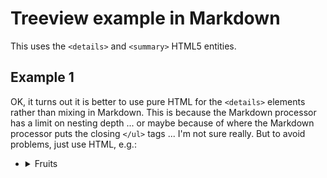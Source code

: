 # Treeview example in Markdown

This uses the `<details>` and `<summary>` HTML5 entities.

## Example 1

OK, it turns out it is better to use pure HTML for the `<details>` elements
rather than mixing in Markdown. This is because the Markdown processor has
a limit on nesting depth ... or maybe because of where the Markdown processor
puts the closing `</ul>` tags ... I'm not sure really. But to avoid problems,
just use HTML, e.g.:

<ul>
<li><details><summary>Fruits</summary>
  <ul>
    <li>Oranges</li>
    <li>Bananas</li>
    <li>Grapefruits</li>
    <li><details><summary>Berries</summary>
      <ul>
        <li>Strawberries</li>
        <li>Blueberries</li>
        <li>Boysenberries</li>
        <li>Mulberries</li>
        <li>Goji berries</li>
        <li><details><summary>Other Berries</summary>
          <ul>
            <li>Blackberries</li>
            <li>Raspberries</li>
            <li>Cranberries</li>
            <li>Lingonberries</li>
            <li>Elderberries</li>
            <li>Huckleberries</li>
          </ul>
          </details>
        </li>
      </ul>
      </details>
    </li>
  </ul>
</details>
</li>
</ul>
